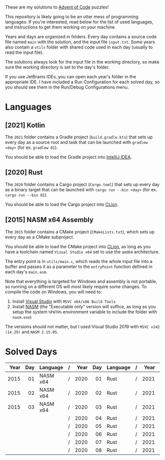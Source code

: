 These are my solutions to [Advent of Code](https://adventofcode.com) puzzles!

This repository is likely going to be an utter mess of programming languages. If you're interested, read below for the list of used languages, and instructions to get them working on your machine.

Years and days are organized in folders. Every day contains a source code file named `main` with the solution, and the input file `input.txt`. Some years also contain a `utils` folder with shared code used in each day (usually to read the input file).

The solutions always look for the input file in the working directory, so make sure the working directory is set to the day's folder.

If you use JetBrains IDEs, you can open each year's folder in the appropriate IDE. I have included a Run Configuration for each solved day, so you should see them in the Run/Debug Configurations menu.

# Languages

## \[2021\] Kotlin

The `2021` folder contains a Gradle project (`build.gradle.kts`) that sets up every day as a source root and task that can be launched with `gradlew <day>` (for ex. `gradlew 01`).

You should be able to load the Gradle project into [IntelliJ IDEA](https://www.jetbrains.com/idea/).

## \[2020\] Rust

The `2020` folder contains a Cargo project (`Cargo.toml`) that sets up every day as a binary target that can be launched with `cargo run --bin <day>` (for ex. `cargo run --bin 01`).

You should be able to load the Cargo project into [CLion](https://www.jetbrains.com/clion/).

## \[2015\] NASM x64 Assembly

The `2015` folder contains a CMake project (`CMakeLists.txt`), which sets up every day as a CMake subproject.

You should be able to load the CMake project into [CLion](https://www.jetbrains.com/clion/), as long as you have a toolchain named `Visual Studio x64` set to use the `amd64` architecture.

The entry point is in `utils/main.c`, which reads the whole input file into a buffer and passes it as a parameter to the `entryPoint` function defined in each day's `main.asm`.

Note that everything is targeted for Windows and assembly is not portable, so running on a different OS will most likely require some changes. To compile the code on Windows, you will need to:

1. Install [Visual Studio](https://visualstudio.microsoft.com/) with `MSVC x64/x86 Build Tools`
2. Install [NASM](https://www.nasm.us/pub/nasm/releasebuilds/?C=M;O=D) (the "Executable only" version will suffice, as long as you setup the system `%PATH%` environment variable to include the folder with `nasm.exe`)

The versions should not matter, but I used Visual Studio 2019 with `MSVC v142 (14.29)` and `NASM 2.15.05`.

# Solved Days

| Year | Day | Language |  /  | Year | Day | Language |  /  | Year | Day | Language |
|-----:|----:|----------|-----|-----:|----:|----------|-----|-----:|----:|----------|
| 2015 |  01 | NASM x64 |  /  | 2020 |  01 | Rust     |  /  | 2021 |  01 | Kotlin   |
| 2015 |  02 | NASM x64 |  /  | 2020 |  02 | Rust     |  /  | 2021 |  02 | Kotlin   |
| 2015 |  03 | NASM x64 |  /  | 2020 |  03 | Rust     |  /  | 2021 |  03 | Kotlin   |
|      |     |          |  /  | 2020 |  04 | Rust     |  /  | 2021 |  04 | Kotlin   |
|      |     |          |  /  | 2020 |  05 | Rust     |  /  | 2021 |  05 | Kotlin   |
|      |     |          |  /  | 2020 |  06 | Rust     |  /  | 2021 |  06 | Kotlin   |
|      |     |          |  /  | 2020 |  07 | Rust     |  /  | 2021 |  07 | Kotlin   |
|      |     |          |  /  | 2020 |  08 | Rust     |  /  | 2021 |  08 | Kotlin   |

